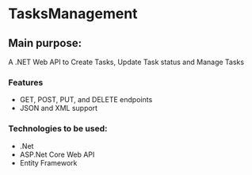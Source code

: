 # TasksManagement

## Main purpose:
A .NET Web API to Create Tasks, Update Task status and Manage Tasks 

### Features
* GET, POST, PUT, and DELETE endpoints
* JSON and XML support

### Technologies to be used:
- .Net
- ASP.Net Core Web API
- Entity Framework
